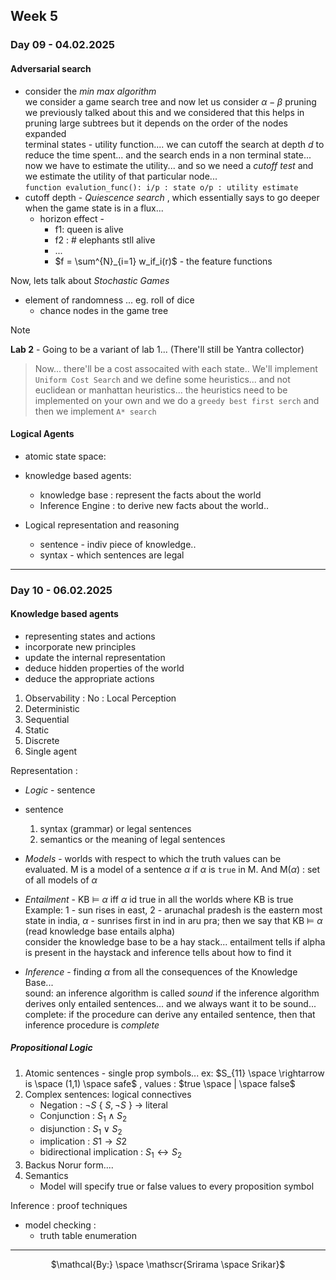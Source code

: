 ## Week 5
### Day 09 - 04.02.2025
#### Adversarial search
- consider the _min max algorithm_ <br> we consider a game search tree and now let us consider $\alpha - \beta$ pruning <br> we previously talked about this and we considered that this helps in pruning large subtrees  but it depends on the order of the nodes expanded <br> terminal states - utility function.... we can cutoff the search at depth $d$ to reduce the time spent... and the search ends in a non terminal state... now we have to estimate the utility... and so we need a _cutoff test_ and we estimate the utility of that particular node... <br>  ```function evalution_func():
		i/p : state
		o/p : utility estimate```
- cutoff depth - _Quiescence search_ , which essentially says to go deeper when the game state is in a flux... 
	- horizon effect - 
		- f1: queen is alive
		- f2 : # elephants stll alive
		- ...
		- $f = \sum^{N}_{i=1} w_if_i(r)$ - the feature functions

Now, lets talk about _Stochastic Games_ 
- element of randomness ... eg. roll of dice
	- chance nodes in the game tree

> [!NOTE]
   **Lab 2** - Going to be a variant of lab 1... (There'll still be Yantra collector) 
> Now... there'll be a cost assocaited with each state.. We'll  implement `Uniform Cost Search` and we define some heuristics... and not euclidean or manhattan heuristics... the heuristics need to be implemented on your own and we do a `greedy best first serch` and then we implement `A* search` 

#### Logical Agents
- atomic state space:


- knowledge based agents: 
	- knowledge base : represent the facts about the world
	- Inference Engine : to derive new facts about the world..
- Logical representation and reasoning 
	- sentence - indiv piece of knowledge..
	- syntax - which sentences are legal 

---
### Day 10 - 06.02.2025
#### Knowledge based agents 
- representing states and actions
- incorporate new principles
- update the internal representation
- deduce hidden properties of the world
- deduce the appropriate actions

1. Observability : No : Local Perception
2. Deterministic
3. Sequential
4. Static
5. Discrete
6. Single agent

Representation :
- $Logic$ - sentence
- sentence
	1. syntax (grammar) or legal sentences
	2. semantics or the meaning of legal sentences

- $Models$ - worlds with respect to which the truth values can be evaluated. M is a model of a sentence $\alpha$ if $\alpha$ is `true` in M. And M($\alpha$) : set of all models of $\alpha$ 
- $Entailment$ - KB $\models$  $\alpha$ iff $\alpha$ id true in all the worlds where KB is true <br> Example: 1 - sun rises in east, 2 - arunachal pradesh is the eastern most state in india, $\alpha$ - sunrises first in ind in aru pra; then we say that KB $\models$ $\alpha$ (read knowledge base entails alpha) <br> consider the knowledge base to be a hay stack... entailment tells if alpha is present in the haystack and inference tells about how to find it
- $Inference$ - finding $\alpha$ from all the consequences of the Knowledge Base... <br> sound: an inference algorithm is called _sound_ if the inference algorithm derives only entailed sentences... and we always want it to be sound... <br> complete: if the procedure can derive any entailed sentence, then that inference procedure is _complete_ 

##### Propositional Logic
1. Atomic sentences - single prop symbols... ex: $S_{11} \space \rightarrow is \space (1,1) \space safe$ , values : $true \space | \space false$ 
2. Complex sentences: logical connectives
	- Negation : $\neg S$ { $S, \neg S$ } $\rightarrow$ literal
	- Conjunction : $S_1 \wedge S_2$
	- disjunction : $S_1 \vee S_2$ 
	- implication : $S1 \rightarrow S2$
	- bidirectional implication : $S_1 \leftrightarrow S_2$ 
3. Backus Norur form.... 
4. Semantics
	- Model will specify true or false values to every proposition symbol

Inference : proof techniques
- model checking :
	- truth table enumeration

---

<p align='center'> 
$\mathcal{By:} \space \mathscr{Srirama \space Srikar}$ 
</p>


